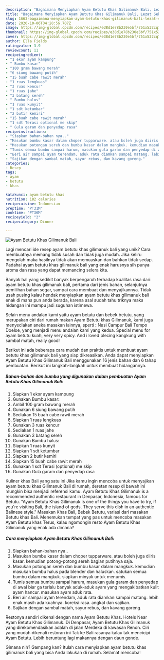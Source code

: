 ```yaml
---
description: "Bagaimana Menyiapkan Ayam Betutu Khas Gilimanuk Bali, Lezat Sekali"
title: "Bagaimana Menyiapkan Ayam Betutu Khas Gilimanuk Bali, Lezat Sekali"
slug: 1663-bagaimana-menyiapkan-ayam-betutu-khas-gilimanuk-bali-lezat-sekali
date: 2020-10-06T04:20:56.707Z
image: https://img-global.cpcdn.com/recipes/e38d1e78b230e5bf/751x532cq70/ayam-betutu-khas-gilimanuk-bali-foto-resep-utama.jpg
thumbnail: https://img-global.cpcdn.com/recipes/e38d1e78b230e5bf/751x532cq70/ayam-betutu-khas-gilimanuk-bali-foto-resep-utama.jpg
cover: https://img-global.cpcdn.com/recipes/e38d1e78b230e5bf/751x532cq70/ayam-betutu-khas-gilimanuk-bali-foto-resep-utama.jpg
author: Ella Fields
ratingvalue: 3.9
reviewcount: 11
recipeingredient:
- "1 ekor ayam kampung"
- " Bumbu kasar"
- "100 gram bawang merah"
- "6 siung bawang putih"
- "15 buah cabe rawit merah"
- "1 ruas lengkuas"
- "3 ruas kencur"
- "1 ruas jahe"
- "3 batang sereh"
- " Bumbu halus"
- "1 ruas kunyit"
- "1 sdt ketumbar"
- "2 butir kemiri"
- "15 buah cabe rawit merah"
- "1 sdt Terasi optional me skip"
- " Gula garam dan penyedap rasa"
recipeinstructions:
- "Siapkan bahan-bahan nya.."
- "Masukan bumbu kasar dalam choper tupparware. atau boleh juga diiris kasar. kemudian potong-potong sereh bagian putihnya saja."
- "Masukan potongan sereh dan bumbu kasar dalam mangkuk. kemudian masukan bumbu halus pada blender dan haluskan. satukan semua bumbu dalam mangkuk. siapkan minyak untuk menumis."
- "Tumis semua bumbu sampai harum, masukan gula garam dan penyedap di awal biar ga terlalu banyak aduk-aduk ayam yang mengakibatkan kulit ayam hancur. masukan ayam aduk rata."
- "Beri air sampai ayam terendam, aduk rata diamkan sampai matang. lebih enak masih ada kuahnya. koreksi rasa. angkat dan sajikan."
- "Sajikan dengan sambal matah, sayur rebus, dan kavang goreng."
categories:
- Resep
tags:
- ayam
- betutu
- khas

katakunci: ayam betutu khas 
nutrition: 182 calories
recipecuisine: Indonesian
preptime: "PT31M"
cooktime: "PT36M"
recipeyield: "2"
recipecategory: Dinner

---
```



![Ayam Betutu Khas Gilimanuk Bali](https://img-global.cpcdn.com/recipes/e38d1e78b230e5bf/751x532cq70/ayam-betutu-khas-gilimanuk-bali-foto-resep-utama.jpg)

Lagi mencari ide resep ayam betutu khas gilimanuk bali yang unik? Cara membuatnya memang tidak susah dan tidak juga mudah. Jika keliru mengolah maka hasilnya tidak akan memuaskan dan bahkan tidak sedap. Padahal ayam betutu khas gilimanuk bali yang enak harusnya sih punya aroma dan rasa yang dapat memancing selera kita.

Banyak hal yang sedikit banyak berpengaruh terhadap kualitas rasa dari ayam betutu khas gilimanuk bali, pertama dari jenis bahan, selanjutnya pemilihan bahan segar, sampai cara membuat dan menyajikannya. Tidak usah pusing kalau hendak menyiapkan ayam betutu khas gilimanuk bali enak di mana pun anda berada, karena asal sudah tahu triknya maka hidangan ini mampu jadi suguhan istimewa.

Selain menu andalan kami yaitu ayam betutu dan bebek betutu, yang merupakan ciri dari rumah makan Ayam Betutu khas Gilimanuk, kami juga menyediakan aneka masakan lainnya, sperti : Nasi Campur Bali Tempo Doeloe, yang menjadi menu andalan kami yang kedua. Special menu for ayam betutu kuah, very very spicy. And i loved plecing kangkung with sambal matah, really good!


Berikut ini ada beberapa cara mudah dan praktis untuk membuat ayam betutu khas gilimanuk bali yang siap dikreasikan. Anda dapat menyiapkan Ayam Betutu Khas Gilimanuk Bali menggunakan 16 jenis bahan dan 6 tahap pembuatan. Berikut ini langkah-langkah untuk membuat hidangannya.

<!--inarticleads1-->

##### Bahan-bahan dan bumbu yang digunakan dalam pembuatan Ayam Betutu Khas Gilimanuk Bali:

1. Siapkan 1 ekor ayam kampung
1. Gunakan  Bumbu kasar:
1. Ambil 100 gram bawang merah
1. Gunakan 6 siung bawang putih
1. Sediakan 15 buah cabe rawit merah
1. Siapkan 1 ruas lengkuas
1. Gunakan 3 ruas kencur
1. Sediakan 1 ruas jahe
1. Gunakan 3 batang sereh
1. Gunakan  Bumbu halus:
1. Siapkan 1 ruas kunyit
1. Siapkan 1 sdt ketumbar
1. Siapkan 2 butir kemiri
1. Siapkan 15 buah cabe rawit merah
1. Gunakan 1 sdt Terasi (optional) me skip
1. Gunakan  Gula garam dan penyedap rasa


Kuliner khas Bali yang satu ini Jika kamu ingin mencoba untuk menyajikan ayam betutu khas Gilimanuk Bali di rumah, deretan resep di bawah ini mungkin bisa menjadi referensi kamu. Ayam Betutu Khas Gilimanuk is a recommended authentic restaurant in Denpasar, Indonesia, famous for Betutu. &#34;Ayam Betutu Khas Gilimanuk is one of the things you have to try, if you&#39;re visiting Bali, the island of gods. They serve this dish in an authentic Balinese style.&#34; Masakan Khas Bali, Bebek Betutu, variasi dari masakan Betutu khas Bali. Menemukan tempat yang pas untuk mencoba masakan Ayam Betutu khas Terus, kalau ngomongin resto Ayam Betutu Khas Gilimanuk yang enak ada dimana? 

<!--inarticleads2-->

##### Cara menyiapkan Ayam Betutu Khas Gilimanuk Bali:

1. Siapkan bahan-bahan nya..
1. Masukan bumbu kasar dalam choper tupparware. atau boleh juga diiris kasar. kemudian potong-potong sereh bagian putihnya saja.
1. Masukan potongan sereh dan bumbu kasar dalam mangkuk. kemudian masukan bumbu halus pada blender dan haluskan. satukan semua bumbu dalam mangkuk. siapkan minyak untuk menumis.
1. Tumis semua bumbu sampai harum, masukan gula garam dan penyedap di awal biar ga terlalu banyak aduk-aduk ayam yang mengakibatkan kulit ayam hancur. masukan ayam aduk rata.
1. Beri air sampai ayam terendam, aduk rata diamkan sampai matang. lebih enak masih ada kuahnya. koreksi rasa. angkat dan sajikan.
1. Sajikan dengan sambal matah, sayur rebus, dan kavang goreng.


Restonya sendiri dikenal dengan nama Ayam Betutu Khas. Hotels Near Ayam Betutu Khas Gilimanuk. Di Denpasar, Ayam Betutu Khas Gilimanuk yang direkomendasikan adalah di jalan Merdeka di kawasan Renon. Ciri yang mudah dikenali restoran ini Tak ke Bali rasanya kalau tak mencicipi Ayam Betutu. Lebih beruntung lagi makannya dengan daun gonde. 

Gimana nih? Gampang kan? Itulah cara menyiapkan ayam betutu khas gilimanuk bali yang bisa Anda lakukan di rumah. Selamat mencoba!
